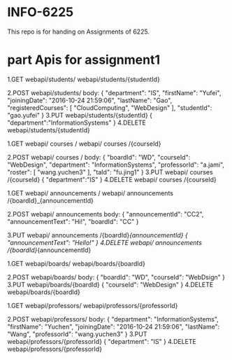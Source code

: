 # INFO-6225

This repo is for handing on Assignments of 6225.

# part Apis for assignment1
<students>
1.GET
webapi/students/
webapi/students/{studentId}

2.POST
webapi/students/
body:
{
    "department": "IS",
    "firstName": "Yufei",
    "joiningDate": "2016-10-24 21:59:06",
    "lastName": "Gao",
    "registeredCourses": [
        "CloudComputing",
        "WebDesign"
    ],
    "studentId": "gao.yufei"
}
3.PUT
webapi/students/{studentId}
{
	"department":"InformationSystems"
}
4.DELETE
webapi/students/{studentId}

<courses>
1.GET
webapi/ courses /
webapi/ courses /{courseId}

2.POST
webapi/ courses /
body:
{
        "boardId": "WD",
        "courseId": "WebDesign",
        "department": "InformationSystems",
        "professorId": "a.jami",
        "roster": [
            "wang.yuchen3"
        ],
        "taId": "fu.jing1"
    }
3.PUT
webapi/ courses /{courseId}
{
	"department":"IS"
}
4.DELETE
webapi/ courses /{courseId}

<announcement>
1.GET
webapi/ announcements /
webapi/ announcements /{boardId}_{announcementId}

2.POST
webapi/ announcements
body:
{
        "announcementId": "CC2",
        "announcementText": "Hi!",
        "boardId": "CC"
    }

3.PUT
webapi/ announcements /{boardId}_{announcementId}
{
        "announcementText": "Hello!"
    }
4.DELETE
webapi/ announcements /{boardId}_{announcementId}

<board>
1.GET
webapi/boards/
webapi/boards/{boardId}

2.POST
webapi/boards/
body:
{
        "boardId": "WD",
        "courseId": "WebDsign"
    }
3.PUT
webapi/boards/{boardId}
{
        "courseId": "WebDesign"
    }
4.DELETE
webapi/boards/{boardId}

<professor>
1.GET
webapi/professors/
webapi/professors/{professorId}

2.POST
webapi/professors/
body:
{
        "department": "InformationSystems",
        "firstName": "Yuchen",
        "joiningDate": "2016-10-24 21:59:06",
        "lastName": "Wang",
        "professorId": "wang.yuchen3"
    }
3.PUT
webapi/professors/{professorId}
{
        "department": "IS"
}
4.DELETE
webapi/professors/{professorId}
